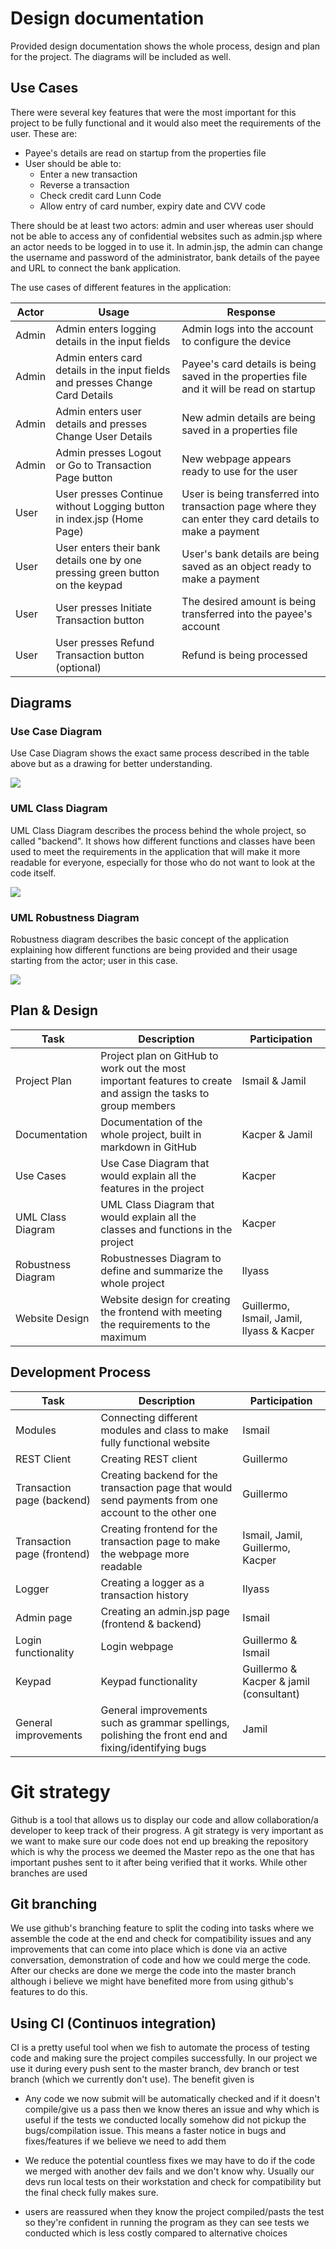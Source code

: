 # Design documentation
Provided design documentation shows the whole process, design and plan for the project. The diagrams will be included as well.

## Use Cases
There were several key features that were the most important for this project to be fully functional and it would also meet the requirements of the user. These are:
* Payee's details are read on startup from the properties file
* User should be able to:
  * Enter a new transaction
  * Reverse a transaction
  * Check credit card Lunn Code
  * Allow entry of card number, expiry date and CVV code
  
There should be at least two actors: admin and user whereas user should not be able to access any of confidential websites such as admin.jsp where an actor needs to be logged in to use it.
In admin.jsp, the admin can change the username and password of the administrator, bank details of the payee and URL to connect the bank application.

The use cases of different features in the application:

| Actor | Usage | Response |
| ----- | ----- | -------- |
| Admin | Admin enters logging details in the input fields | Admin logs into the account to configure the device |
| Admin | Admin enters card details in the input fields and presses Change Card Details | Payee's card details is being saved in the properties file and it will be read on startup |
| Admin | Admin enters user details and presses Change User Details | New admin details are being saved in a properties file |
| Admin | Admin presses Logout or Go to Transaction Page button | New webpage appears ready to use for the user |
| User | User presses Continue without Logging button in index.jsp (Home Page)| User is being transferred into transaction page where they can enter they card details to make a payment |
| User | User enters their bank details one by one pressing green button on the keypad | User's bank details are being saved as an object ready to make a payment |
| User | User presses Initiate Transaction button | The desired amount is being transferred into the payee's account |
| User | User presses Refund Transaction button (optional) | Refund is being processed |

## Diagrams

### Use Case Diagram

Use Case Diagram shows the exact same process described in the table above but as a drawing for better understanding.

![](/documentation/images/usecase.drawio.png)

### UML Class Diagram

UML Class Diagram describes the process behind the whole project, so called "backend". It shows how different functions and classes have been used to meet the requirements in the application that will make it more readable for everyone, especially for those who do not want to look at the code itself.

![](/documentation/images/uml.drawio.png)

### UML Robustness Diagram

Robustness diagram describes the basic concept of the application explaining how different functions are being provided and their usage starting from the actor; user in this case. 

![](/documentation/images/Robustness.drawio.png)


## Plan & Design
| Task | Description | Participation |
| ---- | ----------- | ------------- |
| Project Plan | Project plan on GitHub to work out the most important features to create and assign the tasks to group members | Ismail & Jamil |
| Documentation | Documentation of the whole project, built in markdown in GitHub | Kacper & Jamil |
| Use Cases | Use Case Diagram that would explain all the features in the project | Kacper |
| UML Class Diagram | UML Class Diagram that would explain all the classes and functions in the project | Kacper |
| Robustness Diagram | Robustnesses Diagram to define and summarize the whole project | Ilyass |
| Website Design | Website design for creating the frontend with meeting the requirements to the maximum | Guillermo, Ismail, Jamil, Ilyass & Kacper |

## Development Process
| Task | Description | Participation |
| ---- | ----------- | ------------- |
| Modules | Connecting different modules and class to make fully functional website | Ismail |
| REST Client | Creating REST client | Guillermo |
| Transaction page (backend) | Creating backend for the transaction page that would send payments from one account to the other one | Guillermo |
| Transaction page (frontend) | Creating frontend for the transaction page to make the webpage more readable | Ismail, Jamil, Guillermo, Kacper |
| Logger | Creating a logger as a transaction history | Ilyass |
| Admin page | Creating an admin.jsp page (frontend & backend) | Ismail |
| Login functionality | Login webpage | Guillermo & Ismail |
| Keypad | Keypad functionality | Guillermo & Kacper & jamil (consultant) |
| General improvements | General improvements such as grammar spellings, polishing the front end and fixing/identifying bugs | Jamil |


# Git strategy
Github is a tool that allows us to display our code and allow collaboration/a developer to keep track of their progress. A git strategy is very important as we want to make sure our code does not end up breaking the repository which is why the process we deemed the Master repo as the one that has important pushes sent to it after being verified that it works. While other branches are used
 ## Git branching
 We use github's branching feature to split the coding into tasks where we assemble the code at the end and check for compatibility issues and any improvements that can come into place which is done via an active conversation, demonstration of code and how we could merge the code. After our checks are done we merge the code into the master branch although i believe we might have benefited more from using github's features to do this.

 ## Using CI (Continuos integration)
 CI is a pretty useful tool when we fish to automate the process of testing code and making sure the project compiles successfully.  In our project we use it during every push sent to the master branch, dev branch or test branch (which we currently don't use). The benefit given is

 - Any code we now submit will be automatically checked and if it doesn't compile/give us a pass then we know theres an issue and why which is useful if the tests we conducted locally somehow did not pickup the bugs/compilation issue. This means a faster notice in bugs and fixes/features if we believe we need to add them 
  
 - We reduce the potential countless fixes we may have to do if the code we merged with another dev fails and we don't know why. Usually our devs run local tests on their workstation and check for compatibility but the final check fully makes sure.

- users are reassured when they know the project compiled/pasts the test so they're confident in running the program as they can see tests we conducted which is less costly compared to alternative choices
